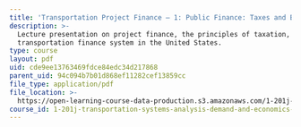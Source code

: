 ```yaml
---
title: 'Transportation Project Finance — 1: Public Finance: Taxes and Bonds'
description: >-
  Lecture presentation on project finance, the principles of taxation, and the
  transportation finance system in the United States.
type: course
layout: pdf
uid: cde9ee13763469fdce84edc34d217868
parent_uid: 94c094b7b01d868ef11282cef13859cc
file_type: application/pdf
file_location: >-
  https://open-learning-course-data-production.s3.amazonaws.com/1-201j-transportation-systems-analysis-demand-and-economics-fall-2008/cde9ee13763469fdce84edc34d217868_MIT1_201JF08_lec19.pdf
course_id: 1-201j-transportation-systems-analysis-demand-and-economics-fall-2008
---
```

